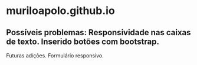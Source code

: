 # muriloapolo.github.io
Possíveis problemas:
Responsividade nas caixas de texto.
Inserido botões com bootstrap.
-----
Futuras adições.
Formulário responsivo.
